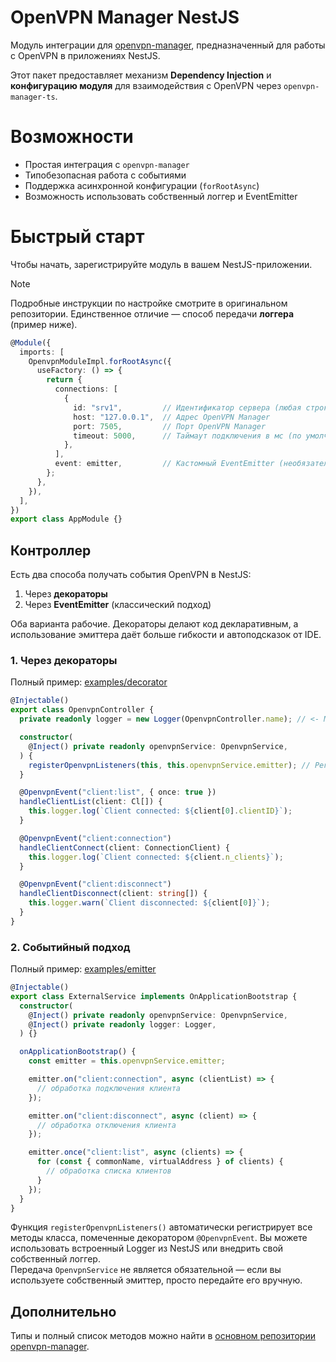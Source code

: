 # OpenVPN Manager NestJS

Модуль интеграции для [openvpn-manager](https://github.com/Leo5878/openvpn-manager), предназначенный для работы с OpenVPN в приложениях NestJS.

Этот пакет предоставляет механизм **Dependency Injection** и **конфигурацию модуля** для взаимодействия с OpenVPN через `openvpn-manager-ts`.


# Возможности

* Простая интеграция с `openvpn-manager`
* Типобезопасная работа с событиями
* Поддержка асинхронной конфигурации (`forRootAsync`)
* Возможность использовать собственный логгер и EventEmitter

# Быстрый старт

Чтобы начать, зарегистрируйте модуль в вашем NestJS-приложении.

> [!NOTE]
> Подробные инструкции по настройке смотрите в оригинальном репозитории.
> Единственное отличие — способ передачи **логгера** (пример ниже).

```ts
@Module({
  imports: [
    OpenvpnModuleImpl.forRootAsync({
      useFactory: () => {
        return {
          connections: [
            {
              id: "srv1",         // Идентификатор сервера (любая строка)
              host: "127.0.0.1",  // Адрес OpenVPN Manager
              port: 7505,         // Порт OpenVPN Manager
              timeout: 5000,      // Таймаут подключения в мс (по умолчанию 5000)
            },
          ],
          event: emitter,         // Кастомный EventEmitter (необязательно)
        };
      },
    }),
  ],
})
export class AppModule {}
```

## Контроллер

Есть два способа получать события OpenVPN в NestJS:

1. Через **декораторы**
2. Через **EventEmitter** (классический подход)

Оба варианта рабочие.
Декораторы делают код декларативным, а использование эмиттера даёт больше гибкости и автоподсказок от IDE.


### 1. Через декораторы

Полный пример: [examples/decorator](examples/decorator)

```ts
@Injectable()
export class OpenvpnController {
  private readonly logger = new Logger(OpenvpnController.name); // <- Можно использовать встроенный логгер Nest.js

  constructor(
    @Inject() private readonly openvpnService: OpenvpnService,
  ) {
    registerOpenvpnListeners(this, this.openvpnService.emitter); // Регистрация слушателей
  }

  @OpenvpnEvent("client:list", { once: true })
  handleClientList(client: Cl[]) {
    this.logger.log(`Client connected: ${client[0].clientID}`);
  }

  @OpenvpnEvent("client:connection")
  handleClientConnect(client: ConnectionClient) {
    this.logger.log(`Client connected: ${client.n_clients}`);
  }

  @OpenvpnEvent("client:disconnect")
  handleClientDisconnect(client: string[]) {
    this.logger.warn(`Client disconnected: ${client[0]}`);
  }
}
```

### 2. Событийный подход

Полный пример: [examples/emitter](examples/emitter)

```ts
@Injectable()
export class ExternalService implements OnApplicationBootstrap {
  constructor(
    @Inject() private readonly openvpnService: OpenvpnService,
    @Inject() private readonly logger: Logger,
  ) {}

  onApplicationBootstrap() {
    const emitter = this.openvpnService.emitter;

    emitter.on("client:connection", async (clientList) => {
      // обработка подключения клиента
    });

    emitter.on("client:disconnect", async (client) => {
      // обработка отключения клиента
    });

    emitter.once("client:list", async (clients) => {
      for (const { commonName, virtualAddress } of clients) {
        // обработка списка клиентов
      }
    });
  }
}
```

Функция `registerOpenvpnListeners()` автоматически регистрирует все методы класса, помеченные декоратором `@OpenvpnEvent`.
Вы можете использовать встроенный Logger из NestJS или внедрить свой собственный логгер.\
Передача `OpenvpnService` не является обязательной — если вы используете собственный эмиттер, просто передайте его вручную.

## Дополнительно

Типы и полный список методов можно найти в
[основном репозитории openvpn-manager](https://github.com/Leo5878/openvpn-manager).
